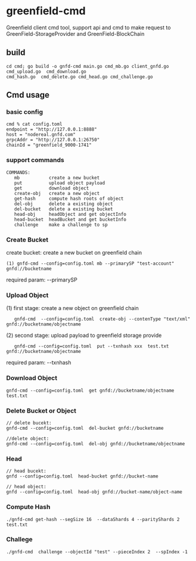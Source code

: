 # greenfield-cmd

Greenfield client cmd tool, support api and cmd to make request to GreenField-StorageProvider and GreenField-BlockChain

## build

```
cd cmd; go build -o gnfd-cmd main.go cmd_mb.go client_gnfd.go  cmd_upload.go  cmd_download.go
cmd_hash.go  cmd_delete.go cmd_head.go cmd_challenge.go

```
## Cmd usage

### basic config

```
cmd % cat config.toml 
endpoint = "http://127.0.0.1:8888"
host = "nodereal.gnfd.com"
grpcAddr = "http://127.0.0.1:26750"
chainId = "greenfield_9000-1741"

```

### support commands

```
COMMANDS:
   mb           create a new bucket
   put          upload object payload
   get          download object
   create-obj   create a new object
   get-hash     compute hash roots of object 
   del-obj      delete a existing object
   del-bucket   delete a existing bucket
   head-obj     headObject and get objectInfo
   head-bucket  headBucket and get bucketInfo
   challenge    make a challenge to sp

```

### Create Bucket

create bucket: create a new bucket on greenfield chain
```
(1) gnfd-cmd --config=config.toml mb --primarySP "test-account" gnfd://bucketname
```

required param:  --primarySP

### Upload Object

(1) first stage: create a new object on greenfield chain
```
   gnfd-cmd  --config=config.toml  create-obj --contenType "text/xml"  gnfd://bucketname/objectname
```
(2) second stage: upload payload to greenfield storage provide

```
   gnfd-cmd --config=config.toml  put --txnhash xxx  test.txt  gnfd://bucketname/objectname
```
required param:  --txnhash

### Download Object

```
gnfd-cmd --config=config.toml  get gnfd://bucketname/objectname  test.txt  
```

### Delete Bucket or Object
```
// delete bucekt:
gnfd-cmd --config=config.toml  del-bucket gnfd://bucketname

//delete object:
gnfd-cmd --config=config.toml  del-obj gnfd://bucketname/objectname
```
### Head 

```
// head bucekt:
gnfd --config=config.toml  head-bucket gnfd://bucket-name

// head object:
gnfd --config=config.toml  head-obj gnfd://bucket-name/object-name
```

### Compute Hash

```
./gnfd-cmd get-hash --segSize 16  --dataShards 4 --parityShards 2 test.txt  
```

### Challege

```
./gnfd-cmd  challenge --objectId "test" --pieceIndex 2  --spIndex -1
```